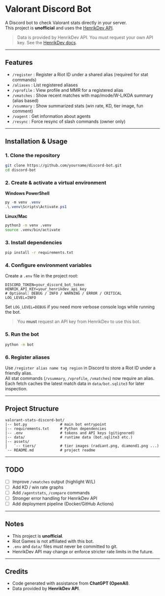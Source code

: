 # Valorant Discord Bot

A Discord bot to check Valorant stats directly in your server.  
This project is **unofficial** and uses the [HenrikDev API](https://docs.henrikdev.xyz/).

> Data is provided by HenrikDev API. You must request your own API key. See the [HenrikDev docs](https://docs.henrikdev.xyz/).

---

## Features

- `/register` : Register a Riot ID under a shared alias (required for stat commands)
- `/aliases` : List registered aliases
- `/vprofile` : View profile and MMR for a registered alias
- `/vmatches` : Show recent matches with map/mode/W-L/KDA summary (alias based)
- `/vsummary` : Show summarized stats (win rate, KD, tier image, fun comment)
- `/vagent` : Get information about agents
- `/resync` : Force resync of slash commands (owner only)

---

## Installation & Usage

### 1. Clone the repository

```bash
git clone https://github.com/yourname/discord-bot.git
cd discord-bot
```

### 2. Create & activate a virtual environment

**Windows PowerShell**

```powershell
py -m venv .venv
.\.venv\Scripts\Activate.ps1
```

**Linux/Mac**

```bash
python3 -m venv .venv
source .venv/bin/activate
```

### 3. Install dependencies

```bash
pip install -r requirements.txt
```

### 4. Configure environment variables

Create a `.env` file in the project root:

```env
DISCORD_TOKEN=your_discord_bot_token
HENRIK_API_KEY=your_henrikdev_api_key
# Optional: DEBUG / INFO / WARNING / ERROR / CRITICAL
LOG_LEVEL=INFO
```

Set `LOG_LEVEL=DEBUG` if you need more verbose console logs while running the bot.

> You **must** request an API key from HenrikDev to use this bot.

### 5. Run the bot

```bash
python -m bot
```

### 6. Register aliases

Use `/register alias name tag region` in Discord to store a Riot ID under a friendly alias.  
All stat commands (`/vsummary`, `/vprofile`, `/vmatches`) now require an alias.  
Each fetch caches the latest match data in `data/bot.sqlite3` for later inspection.

---

## Project Structure

```
valorant-stats-discord-bot/
|-- bot.py               # main bot entrypoint
|-- requirements.txt     # Python dependencies
|-- .env                 # tokens and API keys (gitignored)
|-- data/                # runtime data (bot.sqlite3 etc.)
|-- assets/
|   `-- tiers/           # tier images (radiant.png, diamond1.png ...)
`-- README.md            # project readme
```

---

## TODO

- [ ] Improve `/vmatches` output (highlight W/L)
- [ ] Add KD / win rate graphs
- [ ] Add `/agentstats`, `/compare` commands
- [ ] Stronger error handling for HenrikDev API
- [ ] Add deployment pipeline (Docker/GitHub Actions)

---

## Notes

- This project is **unofficial**.  
- Riot Games is not affiliated with this bot.  
- `.env` and `data/` files must never be committed to git.  
- HenrikDev API may change or enforce stricter rate limits in the future.

---

## Credits

- Code generated with assistance from **ChatGPT (OpenAI)**.  
- Data provided by **HenrikDev API**.
